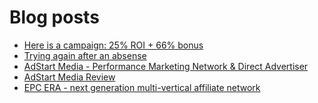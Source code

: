 # Blog posts
<!-- BLOG-POST-LIST:START -->
- [Here is a campaign: 25% ROI + 66% bonus](https://afflift.com/f/threads/here-is-a-campaign-25-roi-66-bonus.9456/)
- [Trying again after an absense](https://afflift.com/f/threads/trying-again-after-an-absense.9781/)
- [AdStart Media - Performance Marketing Network &amp; Direct Advertiser](https://afflift.com/f/threads/adstart-media-performance-marketing-network-direct-advertiser.9494/)
- [AdStart Media Review](https://afflift.com/f/threads/adstart-media-review.10036/)
- [EPC ERA - next generation multi-vertical affiliate network](https://afflift.com/f/threads/epc-era-next-generation-multi-vertical-affiliate-network.9872/)
<!-- BLOG-POST-LIST:END -->
